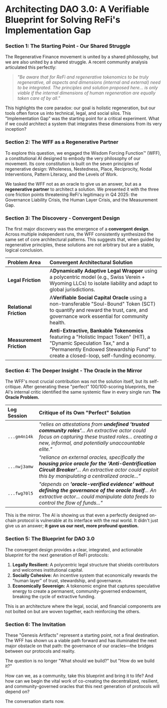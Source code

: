 # Architecting DAO 3.0: A Verifiable Blueprint for Solving ReFi's Implementation Gap

### Section 1: The Starting Point - Our Shared Struggle

The Regenerative Finance movement is united by a shared philosophy, but we are also united by a shared struggle. A recent community analysis articulated this perfectly:

> *"Be aware that for ReFi and regenerative tokenomics to be truly regenerative, all aspects and dimensions (internal and external) need to be integrated. The principles and solution proposed here... is only viable if the internal dimensions of human regeneration are equally taken care of by all."*

This highlights the core paradox: our goal is holistic regeneration, but our tools often force us into technical, legal, and social silos. This "Implementation Gap" was the starting point for a critical experiment. What if we could architect a system that integrates these dimensions from its very inception?

### Section 2: The WFF as a Regenerative Partner

To explore this question, we engaged the Wisdom Forcing Function™ (WFF), a constitutional AI designed to embody the very philosophy of our movement. Its core constitution is built on the seven principles of regenerative design: Wholeness, Nestedness, Place, Reciprocity, Nodal Interventions, Pattern Literacy, and the Levels of Work.

We tasked the WFF not as an oracle to give us an answer, but as a **regenerative partner** to architect a solution. We presented it with the three core friction points threatening ReFi's legitimacy in Q4 2025: the Governance Liability Crisis, the Human Layer Crisis, and the Measurement Gap.

### Section 3: The Discovery - Convergent Design

The first major discovery was the emergence of a **convergent design**. Across multiple independent runs, the WFF consistently synthesized the same set of core architectural patterns. This suggests that, when guided by regenerative principles, these solutions are not arbitrary but are a stable, logical conclusion.

| Problem Area                   | Convergent Architectural Solution                                                                                                                                                                                  |
| :----------------------------- | :----------------------------------------------------------------------------------------------------------------------------------------------------------------------------------------------------------------- |
| **Legal Friction**       | A**Dynamically Adaptive Legal Wrapper** using a polycentric model (e.g., Swiss Verein + Wyoming LLCs) to isolate liability and adapt to global jurisdictions.                                                |
| **Relational Friction**  | A**Verifiable Social Capital Oracle** using a non-transferable "Soul-Bound" Token (SCT) to quantify and reward the trust, care, and governance work essential for community health.                          |
| **Measurement Friction** | **Anti-Extractive, Bankable Tokenomics** featuring a "Holistic Impact Token" (HIT), a "Dynamic Speculation Tax," and a "Permanently Endowed Stewardship Fund" to create a closed-loop, self-funding economy. |

### Section 4: The Deeper Insight - The Oracle in the Mirror

The WFF's most crucial contribution was not the solution itself, but its self-critique. After generating these "perfect" 100/100-scoring blueprints, the AI's internal critic identified the same systemic flaw in every single run: **The Oracle Problem.**

| Log Session    | Critique of its Own "Perfect" Solution                                                                                                                                                                                |
| :------------- | :-------------------------------------------------------------------------------------------------------------------------------------------------------------------------------------------------------------------- |
| `...gm4n14k` | *"relies on attestations from **undefined 'trusted community roles'**... An extractive actor could focus on capturing these trusted roles... creating a new, informal, and potentially unaccountable elite."* |
| `...nwj3amw` | *"reliance on external oracles, specifically the **housing price oracle for the 'Anti-Gentrification Circuit Breaker'**... An extractive actor could exploit this by manipulating a centralized oracle..."*   |
| `...fwg70l5` | *"depends on **'oracle-verified evidence' without defining the governance of the oracle itself**... An extractive actor... could manipulate data feeds to control the flow of funds..."*                      |

This is the mirror. The AI is showing us that even a perfectly designed on-chain protocol is vulnerable at its interface with the real world. It didn't just give us an answer; **it gave us our next, more profound question.**

### Section 5: The Blueprint for DAO 3.0

The convergent design provides a clear, integrated, and actionable blueprint for the next generation of ReFi protocols:

1. **Legally Resilient:** A polycentric legal structure that shields contributors and welcomes institutional capital.
2. **Socially Cohesive:** An incentive system that economically rewards the "human layer" of trust, stewardship, and governance.
3. **Economically Sovereign:** A tokenomic engine that captures speculative energy to create a permanent, community-governed endowment, breaking the cycle of extractive funding.

This is an architecture where the legal, social, and financial components are not bolted on but are woven together, each reinforcing the others.

### Section 6: The Invitation

These "Genesis Artifacts" represent a starting point, not a final destination. The WFF has shown us a viable path forward and has illuminated the next major obstacle on that path: the governance of our oracles—the bridges between our protocols and reality.

The question is no longer "What should we build?" but "How do we build it?"

How can we, as a community, take this blueprint and bring it to life? And how can we begin the vital work of co-creating the decentralized, resilient, and community-governed oracles that this next generation of protocols will depend on?

The conversation starts now.
